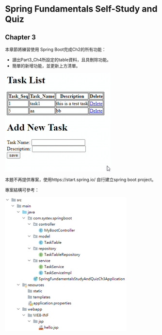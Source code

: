# Spring Fundamentals Self-Study and Quiz

## Chapter 3

本章節將練習使用 Spring Boot完成Ch2的所有功能：

- 讀出Part3_Ch4所設定的table資料，且具刪除功能。
- 簡單的新增功能，並更新上方清單。

![](result.gif)

本題不再提供專案，使用https://start.spring.io/ 自行建立spring boot project。

專案結構可參考：

![](project.png)